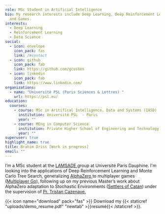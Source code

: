 ```yaml
---
role: MSc Student in Artificial Intelligence
bio: My research interests include Deep Learning, Deep Reinforcement Learning
  and Games.
interests:
  - Deep Learning
  - Reinforcement Learning
  - Data Science
social:
  - icon: envelope
    icon_pack: fas
    link: /#contact
  - icon: github
    icon_pack: fab
    link: https://github.com/gcushen
  - icon: linkedin
    icon_pack: fab
    link: https://www.linkedin.com/
organizations:
  - name: "Université PSL (Paris Sciences & Lettres) "
    url: https://psl.eu/
education:
  courses:
    - course: MSc in Aritifical Intelligence, Data and Systems (IASD)
      institution: Université PSL  - Paris
      year: ""
    - course: MEng in Computer Science
      institution: Private Higher School of Engineering and Technology - Tunisia
      year: ""
superuser: true
highlight_name: true
title: Brahim Driss [Work in progress]
email: ""
---
```

I’m a MSc student at the [LAMSADE ](https://www.lamsade.dauphine.fr/)group at Université Paris Dauphine. I'm looking into the applications of Deep Reinforcement Learning and Monte Carlo Tree Search, generalizing [AlphaZero ](https://www.deepmind.com/blog/alphazero-shedding-new-light-on-chess-shogi-and-go)to multiplayer games ([Multiplayer Go](https://en.wikipedia.org/wiki/Go_variants#Multi-player_Go)), following up on my previous Master’s work about AlphaZero adaptation to Stochastic Environments ([Settlers of Catan](https://en.wikipedia.org/wiki/Catan)) under the supervision of [Pr. Tristan Cazenave.](https://www.lamsade.dauphine.fr/~cazenave/index.php)

{{< icon name="download" pack="fas" >}} Download my {{< staticref "uploads/demo_resume.pdf" "newtab" >}}resumé{{< /staticref >}}.